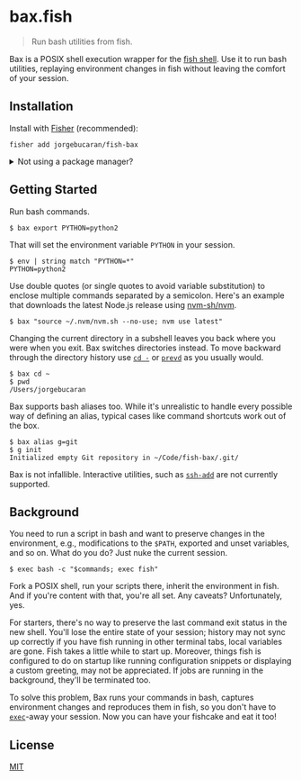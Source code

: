 # bax.fish

> Run bash utilities from fish.

Bax is a POSIX shell execution wrapper for the <a href="https://fishshell.com" title="friendly interactive shell">fish shell</a>. Use it to run bash utilities, replaying environment changes in fish without leaving the comfort of your session.

## Installation

Install with [Fisher](https://github.com/jorgebucaran/fisher) (recommended):

```
fisher add jorgebucaran/fish-bax
```

<details>
<summary>Not using a package manager?</summary>

###

Copy [`bax.fish`](bax.fish) to any directory on your function path.

```fish
set -q XDG_CONFIG_HOME; or set XDG_CONFIG_HOME ~/.config
curl https://git.io/bax.fish --create-dirs -sLo $XDG_CONFIG_HOME/fish/functions/bax.fish
```

To uninstall, remove `bax.fish`.

</details>

## Getting Started

Run bash commands.

```console
$ bax export PYTHON=python2
```

That will set the environment variable `PYTHON` in your session.

```console
$ env | string match "PYTHON=*"
PYTHON=python2
```

Use double quotes (or single quotes to avoid variable substitution) to enclose multiple commands separated by a semicolon. Here's an example that downloads the latest Node.js release using [nvm-sh/nvm](https://github.com/nvm-sh/nvm).

```console
$ bax "source ~/.nvm/nvm.sh --no-use; nvm use latest"
```

Changing the current directory in a subshell leaves you back where you were when you exit. Bax switches directories instead. To move backward through the directory history use [`cd -`](https://fishshell.com/docs/current/commands.html#cd) or [`prevd`](https://fishshell.com/docs/current/commands.html#prevd) as you usually would.

```console
$ bax cd ~
$ pwd
/Users/jorgebucaran
```

Bax supports bash aliases too. While it's unrealistic to handle every possible way of defining an alias, typical cases like command shortcuts work out of the box.

```console
$ bax alias g=git
$ g init
Initialized empty Git repository in ~/Code/fish-bax/.git/
```

Bax is not infallible. Interactive utilities, such as [`ssh-add`](http://man7.org/linux/man-pages/man1/ssh-add.1.html) are not currently supported.

## Background

You need to run a script in bash and want to preserve changes in the environment, e.g., modifications to the `$PATH`, exported and unset variables, and so on. What do you do? Just nuke the current session.

```console
$ exec bash -c "$commands; exec fish"
```

Fork a POSIX shell, run your scripts there, inherit the environment in fish. And if you're content with that, you're all set. Any caveats? Unfortunately, yes.

For starters, there's no way to preserve the last command exit status in the new shell. You'll lose the entire state of your session; history may not sync up correctly if you have fish running in other terminal tabs, local variables are gone. Fish takes a little while to start up. Moreover, things fish is configured to do on startup like running configuration snippets or displaying a custom greeting, may not be appreciated. If jobs are running in the background, they'll be terminated too.

To solve this problem, Bax runs your commands in bash, captures environment changes and reproduces them in fish, so you don't have to [`exec`](https://fishshell.com/docs/current/commands.html#exec)-away your session. Now you can have your fishcake and eat it too!

## License

[MIT](LICENSE.md)
